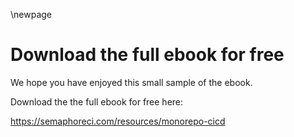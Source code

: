 \newpage

# Download the full ebook for free

We hope you have enjoyed this small sample of the ebook. 

Download the the full ebook for free here:

<https://semaphoreci.com/resources/monorepo-cicd>
